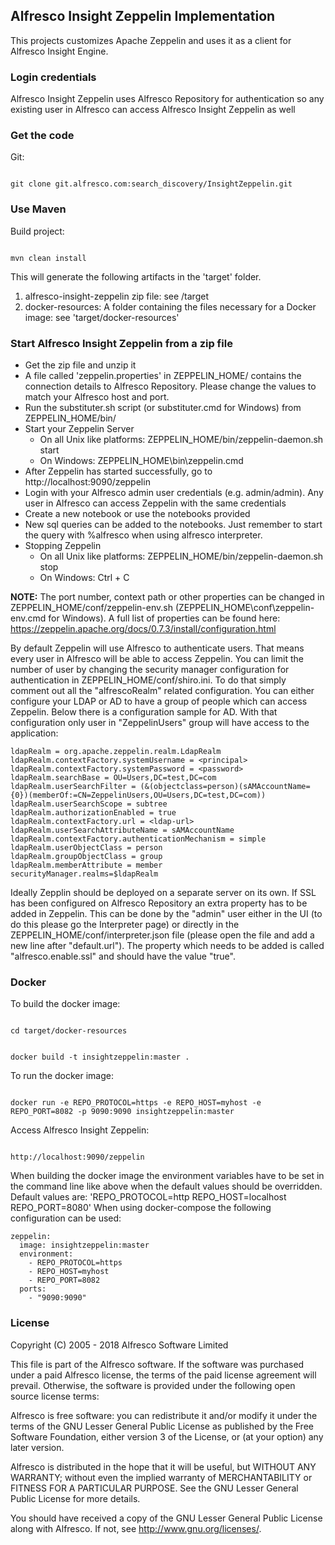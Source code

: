 ## Alfresco Insight Zeppelin Implementation

This projects customizes Apache Zeppelin and uses it as a client for Alfresco Insight Engine.

### Login credentials

Alfresco Insight Zeppelin uses Alfresco Repository for authentication so any existing user in Alfresco can access Alfresco Insight Zeppelin as well

### Get the code
Git:

<code>
git clone git.alfresco.com:search_discovery/InsightZeppelin.git
</code>

### Use Maven
Build project:

<code>
mvn clean install
</code>

This will generate the following artifacts in the 'target' folder. 
1. alfresco-insight-zeppelin zip file:  see /target
2. docker-resources: A folder containing the files necessary for a Docker image: see 'target/docker-resources'

### Start Alfresco Insight Zeppelin from a zip file

* Get the zip file and unzip it
* A file called 'zeppelin.properties' in ZEPPELIN\_HOME/ contains the connection details to Alfresco Repository. Please change the values to match your Alfresco host and port.
* Run the substituter.sh script (or substituter.cmd for Windows) from ZEPPELIN\_HOME/bin/
* Start your Zeppelin Server
    * On all Unix like platforms: ZEPPELIN\_HOME/bin/zeppelin-daemon.sh start
    * On Windows: ZEPPELIN\_HOME\bin\zeppelin.cmd
* After Zeppelin has started successfully, go to http://localhost:9090/zeppelin
* Login with your Alfresco admin user credentials (e.g. admin/admin). Any user in Alfresco can access Zeppelin with the same credentials
* Create a new notebook or use the notebooks provided
* New sql queries can be added to the notebooks. Just remember to start the query with %alfresco when using alfresco interpreter.
* Stopping Zeppelin
    * On all Unix like platforms: ZEPPELIN\_HOME/bin/zeppelin-daemon.sh stop
    * On Windows: Ctrl + C

**NOTE:** The port number, context path or other properties can be changed in ZEPPELIN\_HOME/conf/zeppelin-env.sh (ZEPPELIN_HOME\conf\zeppelin-env.cmd for Windows). A full list of properties can be found here: https://zeppelin.apache.org/docs/0.7.3/install/configuration.html

By default Zeppelin will use Alfresco to authenticate users. That means every user in Alfresco will be able to access Zeppelin. You can limit the number of user by changing the security manager configuration for authentication in ZEPPELIN\_HOME/conf/shiro.ini. To do that simply comment out all the "alfrescoRealm" related configuration. You can either configure your LDAP or AD to have a group of people which can access Zeppelin. Below there is a configuration sample for AD. With that configuration only user in "ZeppelinUsers" group will have access to the application:

```
ldapRealm = org.apache.zeppelin.realm.LdapRealm
ldapRealm.contextFactory.systemUsername = <principal>
ldapRealm.contextFactory.systemPassword = <password>
ldapRealm.searchBase = OU=Users,DC=test,DC=com
ldapRealm.userSearchFilter = (&(objectclass=person)(sAMAccountName={0})(memberOf:=CN=ZeppelinUsers,OU=Users,DC=test,DC=com))
ldapRealm.userSearchScope = subtree
ldapRealm.authorizationEnabled = true
ldapRealm.contextFactory.url = <ldap-url>
ldapRealm.userSearchAttributeName = sAMAccountName
ldapRealm.contextFactory.authenticationMechanism = simple
ldapRealm.userObjectClass = person
ldapRealm.groupObjectClass = group
ldapRealm.memberAttribute = member
securityManager.realms=$ldapRealm
```

Ideally Zepplin should be deployed on a separate server on its own. If SSL has been configured on Alfresco Repository an extra property has to be added in Zeppelin. This can be done by the "admin" user either in the UI (to do this please go the Interpreter page) or directly in the ZEPPELIN\_HOME/conf/interpreter.json file (please open the file and add a new line after "default.url"). The property which needs to be added is called "alfresco.enable.ssl" and should have the value "true".

### Docker
To build the docker image:

<code>
cd target/docker-resources

docker build -t insightzeppelin:master .
</code>

To run the docker image:

<code>
docker run -e REPO_PROTOCOL=https -e REPO_HOST=myhost -e REPO_PORT=8082 -p 9090:9090 insightzeppelin:master
</code>

Access Alfresco Insight Zeppelin:

<code>
http://localhost:9090/zeppelin
</code>

When building the docker image the environment variables have to be set in the command line like above when the default values should be overridden. 
Default values are: 'REPO\_PROTOCOL=http REPO\_HOST=localhost REPO\_PORT=8080'
When using docker-compose the following configuration can be used:

```
zeppelin:
  image: insightzeppelin:master
  environment:
    - REPO_PROTOCOL=https
    - REPO_HOST=myhost
    - REPO_PORT=8082
  ports:
    - "9090:9090"
```

### License
Copyright (C) 2005 - 2018 Alfresco Software Limited

This file is part of the Alfresco software.
If the software was purchased under a paid Alfresco license, the terms of
the paid license agreement will prevail.  Otherwise, the software is
provided under the following open source license terms:

Alfresco is free software: you can redistribute it and/or modify
it under the terms of the GNU Lesser General Public License as published by
the Free Software Foundation, either version 3 of the License, or
(at your option) any later version.

Alfresco is distributed in the hope that it will be useful,
but WITHOUT ANY WARRANTY; without even the implied warranty of
MERCHANTABILITY or FITNESS FOR A PARTICULAR PURPOSE.  See the
GNU Lesser General Public License for more details.

You should have received a copy of the GNU Lesser General Public License
along with Alfresco. If not, see <http://www.gnu.org/licenses/>.
